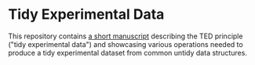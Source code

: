 # Tidy Experimental Data

This repository contains [a short manuscript](ted.md) describing the TED principle ("tidy experimental data") and showcasing various operations needed to produce a tidy experimental dataset from common untidy data structures.
